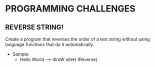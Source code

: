 # PROGRAMMING CHALLENGES

## REVERSE STRING!

Create a program that reverses the order of a text string
without using language functions that do it automatically.
* Sample: 
  * Hello World --> dlroW olleH (Reverse)
